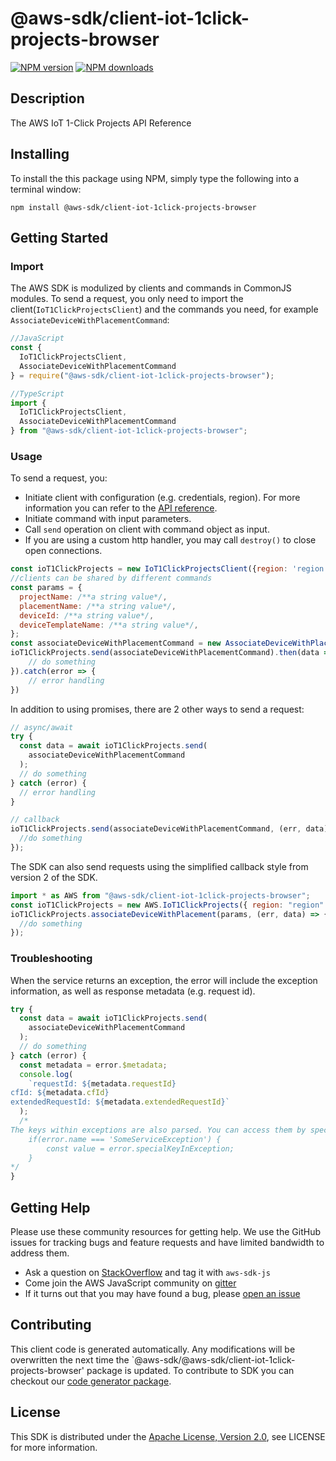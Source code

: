 # @aws-sdk/client-iot-1click-projects-browser

[![NPM version](https://img.shields.io/npm/v/@aws-sdk/client-iot-1click-projects-browser/preview.svg)](https://www.npmjs.com/package/@aws-sdk/client-iot-1click-projects-browser)
[![NPM downloads](https://img.shields.io/npm/dm/@aws-sdk/client-iot-1click-projects-browser.svg)](https://www.npmjs.com/package/@aws-sdk/client-iot-1click-projects-browser)

## Description

<p>The AWS IoT 1-Click Projects API Reference</p>

## Installing

To install the this package using NPM, simply type the following into a terminal window:

```
npm install @aws-sdk/client-iot-1click-projects-browser
```

## Getting Started

### Import

The AWS SDK is modulized by clients and commands in CommonJS modules. To send a request, you only need to import the client(`IoT1ClickProjectsClient`) and the commands you need, for example `AssociateDeviceWithPlacementCommand`:

```javascript
//JavaScript
const {
  IoT1ClickProjectsClient,
  AssociateDeviceWithPlacementCommand
} = require("@aws-sdk/client-iot-1click-projects-browser");
```

```javascript
//TypeScript
import {
  IoT1ClickProjectsClient,
  AssociateDeviceWithPlacementCommand
} from "@aws-sdk/client-iot-1click-projects-browser";
```

### Usage

To send a request, you:

- Initiate client with configuration (e.g. credentials, region). For more information you can refer to the [API reference][].
- Initiate command with input parameters.
- Call `send` operation on client with command object as input.
- If you are using a custom http handler, you may call `destroy()` to close open connections.

```javascript
const ioT1ClickProjects = new IoT1ClickProjectsClient({region: 'region'});
//clients can be shared by different commands
const params = {
  projectName: /**a string value*/,
  placementName: /**a string value*/,
  deviceId: /**a string value*/,
  deviceTemplateName: /**a string value*/,
};
const associateDeviceWithPlacementCommand = new AssociateDeviceWithPlacementCommand(params);
ioT1ClickProjects.send(associateDeviceWithPlacementCommand).then(data => {
    // do something
}).catch(error => {
    // error handling
})
```

In addition to using promises, there are 2 other ways to send a request:

```javascript
// async/await
try {
  const data = await ioT1ClickProjects.send(
    associateDeviceWithPlacementCommand
  );
  // do something
} catch (error) {
  // error handling
}
```

```javascript
// callback
ioT1ClickProjects.send(associateDeviceWithPlacementCommand, (err, data) => {
  //do something
});
```

The SDK can also send requests using the simplified callback style from version 2 of the SDK.

```javascript
import * as AWS from "@aws-sdk/client-iot-1click-projects-browser";
const ioT1ClickProjects = new AWS.IoT1ClickProjects({ region: "region" });
ioT1ClickProjects.associateDeviceWithPlacement(params, (err, data) => {
  //do something
});
```

### Troubleshooting

When the service returns an exception, the error will include the exception information, as well as response metadata (e.g. request id).

```javascript
try {
  const data = await ioT1ClickProjects.send(
    associateDeviceWithPlacementCommand
  );
  // do something
} catch (error) {
  const metadata = error.$metadata;
  console.log(
    `requestId: ${metadata.requestId}
cfId: ${metadata.cfId}
extendedRequestId: ${metadata.extendedRequestId}`
  );
  /*
The keys within exceptions are also parsed. You can access them by specifying exception names:
    if(error.name === 'SomeServiceException') {
        const value = error.specialKeyInException;
    }
*/
}
```

## Getting Help

Please use these community resources for getting help. We use the GitHub issues for tracking bugs and feature requests and have limited bandwidth to address them.

- Ask a question on [StackOverflow](https://stackoverflow.com/questions/tagged/aws-sdk-js) and tag it with `aws-sdk-js`
- Come join the AWS JavaScript community on [gitter](https://gitter.im/aws/aws-sdk-js-v3)
- If it turns out that you may have found a bug, please [open an issue](https://github.com/aws/aws-sdk-js-v3/issues)

## Contributing

This client code is generated automatically. Any modifications will be overwritten the next time the `@aws-sdk/@aws-sdk/client-iot-1click-projects-browser' package is updated. To contribute to SDK you can checkout our [code generator package][].

## License

This SDK is distributed under the
[Apache License, Version 2.0](http://www.apache.org/licenses/LICENSE-2.0),
see LICENSE for more information.

[code generator package]: https://github.com/aws/aws-sdk-js-v3/tree/master/packages/service-types-generator
[api reference]: https://docs.aws.amazon.com/AWSJavaScriptSDK/latest/
